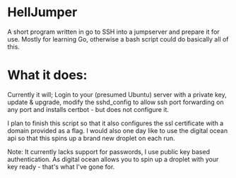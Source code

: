 # HellJumper
A short program written in go to SSH into a jumpserver and prepare it for use. Mostly for learning Go, otherwise a bash script could do basically all of this.

# What it does:
Currently it will; Login to your (presumed Ubuntu) server with a private key, update & upgrade, modify the sshd_config to allow ssh port forwarding on any port and installs certbot - but does not configure it.

I plan to finish this script so that it also configures the ssl certificate with a domain provided as a flag. I would also one day like to use the digital ocean api so that this spins up a brand new droplet on each run.

Note:
It currently lacks support for passwords, I use public key based authentication. As digital ocean allows you to spin up a droplet with your key ready - that's what I've gone for. 

